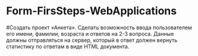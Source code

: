 # Form-FirsSteps-WebApplications
#Создать проект «Анкета». Сделать возможность
ввода пользователем его имени, фамилии,
возраста и ответов на 2-3 вопроса. Данные
должны отправляться на сервер, который в ответ
должен вернуть статистику по ответам в виде
HTML документа.
